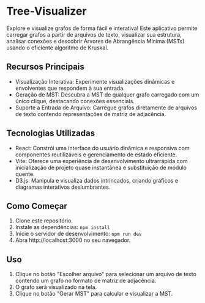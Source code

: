# Tree-Visualizer

Explore e visualize grafos de forma fácil e interativa! Este aplicativo permite carregar grafos a partir de arquivos de texto, visualizar sua estrutura, analisar conexões e descobrir Árvores de Abrangência Mínima (MSTs) usando o eficiente algoritmo de Kruskal.

## Recursos Principais

- Visualização Interativa: Experimente visualizações dinâmicas e envolventes que respondem à sua entrada.
- Geração de MST: Descubra a MST de qualquer grafo carregado com um único clique, destacando conexões essenciais.
- Suporte a Entrada de Arquivo: Carregue grafos diretamente de arquivos de texto contendo representações de matriz de adjacência.

## Tecnologias Utilizadas

- React: Constrói uma interface do usuário dinâmica e responsiva com componentes reutilizáveis e gerenciamento de estado eficiente.
- Vite: Oferece uma experiência de desenvolvimento ultrarrápida com inicialização de projeto quase instantânea e substituição de módulo quente.
- D3.js: Manipula e visualiza dados intrincados, criando gráficos e diagramas interativos deslumbrantes.

## Como Começar

1. Clone este repositório.
2. Instale as dependências: `npm install`
3. Inicie o servidor de desenvolvimento: `npm run dev`
4. Abra http://localhost:3000 no seu navegador.

## Uso

1. Clique no botão "Escolher arquivo" para selecionar um arquivo de texto contendo um grafo no formato de matriz de adjacência.
2. O grafo será visualizado na tela.
3. Clique no botão "Gerar MST" para calcular e visualizar a MST.
